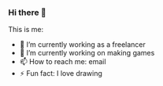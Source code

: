 ### Hi there 👋  

This is me:

- 🔭 I’m currently working as a freelancer
- 🌱 I’m currently working on making games   
- 📫 How to reach me: email 
- ⚡ Fun fact: I love drawing 
